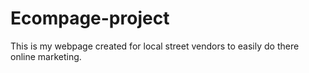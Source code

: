 # Ecompage-project
This is my webpage created for local street vendors to easily do there online marketing.
